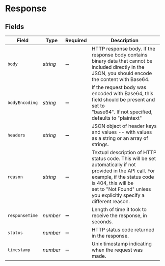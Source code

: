 # Response


## Fields

| Field                                                                                                                                                                                                                                 | Type                                                                                                                                                                                                                                  | Required                                                                                                                                                                                                                              | Description                                                                                                                                                                                                                           |
| ------------------------------------------------------------------------------------------------------------------------------------------------------------------------------------------------------------------------------------- | ------------------------------------------------------------------------------------------------------------------------------------------------------------------------------------------------------------------------------------- | ------------------------------------------------------------------------------------------------------------------------------------------------------------------------------------------------------------------------------------- | ------------------------------------------------------------------------------------------------------------------------------------------------------------------------------------------------------------------------------------- |
| `body`                                                                                                                                                                                                                                | *string*                                                                                                                                                                                                                              | :heavy_minus_sign:                                                                                                                                                                                                                    | HTTP response body. If the response body contains binary data that cannot be<br/>included directly in the JSON, you should encode the content with Base64.<br/>                                                                       |
| `bodyEncoding`                                                                                                                                                                                                                        | *string*                                                                                                                                                                                                                              | :heavy_minus_sign:                                                                                                                                                                                                                    | If the request body was encoded with Base64, this field should be present and set to <br/>"base64". If not specified, defaults to "plaintext"<br/>                                                                                    |
| `headers`                                                                                                                                                                                                                             | *string*                                                                                                                                                                                                                              | :heavy_minus_sign:                                                                                                                                                                                                                    | JSON object of header keys and values -- with values as a string or an array of strings.                                                                                                                                              |
| `reason`                                                                                                                                                                                                                              | *string*                                                                                                                                                                                                                              | :heavy_minus_sign:                                                                                                                                                                                                                    | Textual description of HTTP status code. This will be set automatically if not <br/>provided in the API call. For example, if the status code is 404, this will be <br/>set to "Not Found" unless you explicitly specify a different reason.<br/> |
| `responseTime`                                                                                                                                                                                                                        | *number*                                                                                                                                                                                                                              | :heavy_minus_sign:                                                                                                                                                                                                                    | Length of time it took to receive the response, in seconds.                                                                                                                                                                           |
| `status`                                                                                                                                                                                                                              | *number*                                                                                                                                                                                                                              | :heavy_minus_sign:                                                                                                                                                                                                                    | HTTP status code returned in the response.                                                                                                                                                                                            |
| `timestamp`                                                                                                                                                                                                                           | *number*                                                                                                                                                                                                                              | :heavy_minus_sign:                                                                                                                                                                                                                    | Unix timestamp indicating when the request was made.                                                                                                                                                                                  |